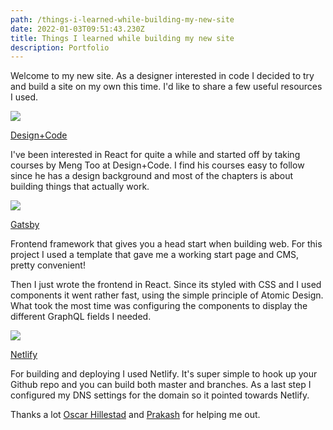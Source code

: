 ```yaml
---
path: /things-i-learned-while-building-my-new-site
date: 2022-01-03T09:51:43.230Z
title: Things I learned while building my new site
description: Portfolio
---
```

Welcome to my new site. As a designer interested in code I decided to try and build a site on my own this time. I'd like to share a few useful resources I used. 

![](https://jakobmagnusson.se/assets/site1.png)

[Design+Code](https://designcode.io/)

I've been interested in React for quite a while and started off by taking courses by Meng Too at Design+Code. I find his courses easy to follow since he has a design background and most of the chapters is about building things that actually work. 

![](https://jakobmagnusson.se/assets/site2.png)

[Gatsby](https://www.gatsbyjs.com/)

Frontend framework that gives you a head start when building web. For this project I used a template that gave me a working start page and CMS, pretty convenient!

Then I just wrote the frontend in React. Since its styled with CSS and I used components it went rather fast, using the simple principle of Atomic Design. What took the most time was configuring the components to display the different GraphQL fields I needed.

![](https://jakobmagnusson.se/assets/site3.png)

[Netlify](https://www.netlify.com/)

For building and deploying I used Netlify. [](https://www.netlify.com/)It's super simple to hook up your Github repo and you can build both master and branches. As a last step I configured my DNS settings for the domain so it pointed towards Netlify.
<br />

Thanks a lot [Oscar Hillestad](https://github.com/Poggen) and [Prakash](https://github.com/prakashdraws) for helping me out.